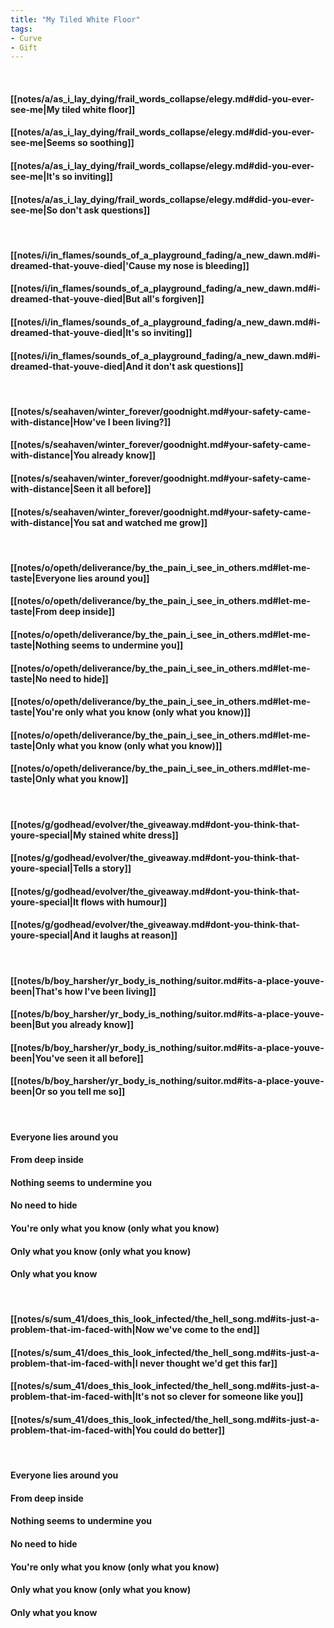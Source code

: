 ```yaml
---
title: "My Tiled White Floor"
tags:
- Curve
- Gift
---
```

&nbsp;
#### [[notes/a/as_i_lay_dying/frail_words_collapse/elegy.md#did-you-ever-see-me|My tiled white floor]]
#### [[notes/a/as_i_lay_dying/frail_words_collapse/elegy.md#did-you-ever-see-me|Seems so soothing]]
#### [[notes/a/as_i_lay_dying/frail_words_collapse/elegy.md#did-you-ever-see-me|It's so inviting]]
#### [[notes/a/as_i_lay_dying/frail_words_collapse/elegy.md#did-you-ever-see-me|So don't ask questions]]
&nbsp;
#### [[notes/i/in_flames/sounds_of_a_playground_fading/a_new_dawn.md#i-dreamed-that-youve-died|'Cause my nose is bleeding]]
#### [[notes/i/in_flames/sounds_of_a_playground_fading/a_new_dawn.md#i-dreamed-that-youve-died|But all's forgiven]]
#### [[notes/i/in_flames/sounds_of_a_playground_fading/a_new_dawn.md#i-dreamed-that-youve-died|It's so inviting]]
#### [[notes/i/in_flames/sounds_of_a_playground_fading/a_new_dawn.md#i-dreamed-that-youve-died|And it don't ask questions]]
&nbsp;
#### [[notes/s/seahaven/winter_forever/goodnight.md#your-safety-came-with-distance|How've I been living?]]
#### [[notes/s/seahaven/winter_forever/goodnight.md#your-safety-came-with-distance|You already know]]
#### [[notes/s/seahaven/winter_forever/goodnight.md#your-safety-came-with-distance|Seen it all before]]
#### [[notes/s/seahaven/winter_forever/goodnight.md#your-safety-came-with-distance|You sat and watched me grow]]
&nbsp;
#### [[notes/o/opeth/deliverance/by_the_pain_i_see_in_others.md#let-me-taste|Everyone lies around you]]
#### [[notes/o/opeth/deliverance/by_the_pain_i_see_in_others.md#let-me-taste|From deep inside]]
#### [[notes/o/opeth/deliverance/by_the_pain_i_see_in_others.md#let-me-taste|Nothing seems to undermine you]]
#### [[notes/o/opeth/deliverance/by_the_pain_i_see_in_others.md#let-me-taste|No need to hide]]
#### [[notes/o/opeth/deliverance/by_the_pain_i_see_in_others.md#let-me-taste|You're only what you know (only what you know)]]
#### [[notes/o/opeth/deliverance/by_the_pain_i_see_in_others.md#let-me-taste|Only what you know (only what you know)]]
#### [[notes/o/opeth/deliverance/by_the_pain_i_see_in_others.md#let-me-taste|Only what you know]]
&nbsp;
#### [[notes/g/godhead/evolver/the_giveaway.md#dont-you-think-that-youre-special|My stained white dress]]
#### [[notes/g/godhead/evolver/the_giveaway.md#dont-you-think-that-youre-special|Tells a story]]
#### [[notes/g/godhead/evolver/the_giveaway.md#dont-you-think-that-youre-special|It flows with humour]]
#### [[notes/g/godhead/evolver/the_giveaway.md#dont-you-think-that-youre-special|And it laughs at reason]]
&nbsp;
#### [[notes/b/boy_harsher/yr_body_is_nothing/suitor.md#its-a-place-youve-been|That's how I've been living]]
#### [[notes/b/boy_harsher/yr_body_is_nothing/suitor.md#its-a-place-youve-been|But you already know]]
#### [[notes/b/boy_harsher/yr_body_is_nothing/suitor.md#its-a-place-youve-been|You've seen it all before]]
#### [[notes/b/boy_harsher/yr_body_is_nothing/suitor.md#its-a-place-youve-been|Or so you tell me so]]
&nbsp;
#### Everyone lies around you
#### From deep inside
#### Nothing seems to undermine you
#### No need to hide
#### You're only what you know (only what you know)
#### Only what you know (only what you know)
#### Only what you know
&nbsp;
#### [[notes/s/sum_41/does_this_look_infected/the_hell_song.md#its-just-a-problem-that-im-faced-with|Now we've come to the end]]
#### [[notes/s/sum_41/does_this_look_infected/the_hell_song.md#its-just-a-problem-that-im-faced-with|I never thought we'd get this far]]
#### [[notes/s/sum_41/does_this_look_infected/the_hell_song.md#its-just-a-problem-that-im-faced-with|It's not so clever for someone like you]]
#### [[notes/s/sum_41/does_this_look_infected/the_hell_song.md#its-just-a-problem-that-im-faced-with|You could do better]]
&nbsp;
#### Everyone lies around you
#### From deep inside
#### Nothing seems to undermine you
#### No need to hide
#### You're only what you know (only what you know)
#### Only what you know (only what you know)
#### Only what you know

